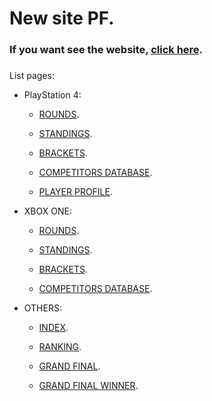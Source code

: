 # New site PF.



### If you want see the website, [click here](https://geraldogonzalez.github.io/new-site-pf/code/index.html).

### 

List pages:



* PlayStation 4:
  
    * [ROUNDS](https://geraldogonzalez.github.io/new-site-pf/code/ps4-rounds.html).
  
    * [STANDINGS](https://geraldogonzalez.github.io/new-site-pf/code/ps4-standings.html).
  
    * [BRACKETS](https://geraldogonzalez.github.io/new-site-pf/code/ps4-brackets.html).
  
    * [COMPETITORS DATABASE](https://geraldogonzalez.github.io/new-site-pf/code/ps4-competitors-database.html).
    
    
    * [PLAYER PROFILE](https://geraldogonzalez.github.io/new-site-pf/code/ps4-player-profile.html).
    


* XBOX ONE:
  
    * [ROUNDS](https://geraldogonzalez.github.io/new-site-pf/code/xbox-rounds.html).
 
    * [STANDINGS](https://geraldogonzalez.github.io/new-site-pf/code/xbox-standings.html).
  
    * [BRACKETS](https://geraldogonzalez.github.io/new-site-pf/code/xbox-brackets.html).
  
    * [COMPETITORS DATABASE](https://geraldogonzalez.github.io/new-site-pf/code/xbox-competitors-database.html).
  


* OTHERS:

    * [INDEX](https://geraldogonzalez.github.io/new-site-pf/code/index.html).
  
    * [RANKING](https://geraldogonzalez.github.io/new-site-pf/code/ranks.html).
  
    * [GRAND FINAL](https://geraldogonzalez.github.io/new-site-pf/code/grand-final.html).
  
    * [GRAND FINAL WINNER](https://geraldogonzalez.github.io/new-site-pf/code/grand-final-winner.html).
